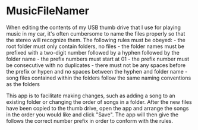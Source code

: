 MusicFileNamer
==============
When editing the contents of my USB thumb drive that I use for playing music in my car, it's often cumbersome to name the files properly so that the stereo will recognize them. The following rules must be obeyed:
	- the root folder must only contain folders, no files
	- the folder names must be prefixed with a two-digit number followed by a hyphen followed by the folder name
	- the prefix numbers must start at 01
	- the prefix number must be consecutive with no duplicates
	- there must not be any spaces before the prefix or hypen and no spaces between the hyphen and folder name
	- song files contained within the folders follow the same naming conventions as the folders
	
This app is to facilitate making changes, such as adding a song to an existing folder or changing the order of songs in a folder. After the new files have been copied to the thumb drive, open the app and arrange the songs in the order you would like and click "Save". The app will then give the follows the correct number prefix in order to conform with the rules.